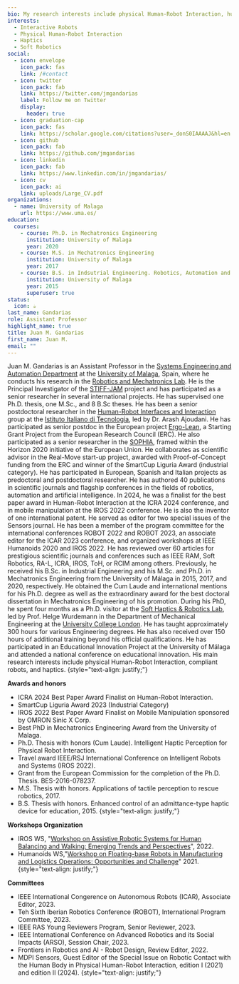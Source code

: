 ```yaml
---
bio: My research interests include physical Human-Robot Interaction, human modeling, haptics, and soft robotics.
interests:
  - Interactive Robots
  - Physical Human-Robot Interaction
  - Haptics
  - Soft Robotics
social:
  - icon: envelope
    icon_pack: fas
    link: /#contact
  - icon: twitter
    icon_pack: fab
    link: https://twitter.com/jmgandarias
    label: Follow me on Twitter
    display:
      header: true
  - icon: graduation-cap
    icon_pack: fas
    link: https://scholar.google.com/citations?user=_donS0IAAAAJ&hl=en
  - icon: github
    icon_pack: fab
    link: https://github.com/jmgandarias
  - icon: linkedin
    icon_pack: fab
    link: https://www.linkedin.com/in/jmgandarias/
  - icon: cv
    icon_pack: ai
    link: uploads/Large_CV.pdf
organizations:
  - name: University of Malaga
    url: https://www.uma.es/
education:
  courses:
    - course: Ph.D. in Mechatronics Engineering
      institution: University of Malaga
      year: 2020
    - course: M.S. in Mechatronics Engineering
      institution: University of Malaga
      year: 2017
    - course: B.S. in Indsutrial Engineering. Robotics, Automation and Control.
      institution: University of Malaga
      year: 2015
      superuser: true
status:
  icon: ☕️
last_name: Gandarias
role: Assistant Professor
highlight_name: true
title: Juan M. Gandarias
first_name: Juan M.
email: ""
---
```


Juan M. Gandarias is an Assistant Professor in the [Systems Engineering and Automation Department](https://www.uma.es/isa) at the [University of Malaga](https://www.uma.es), Spain, where he conducts his research in the [Robotics and Mechatronics Lab](https://www.uma.es/robotics-and-mechatronics). He is the Principal Investigator of the [STIFF-JAM](https://jmgandarias.com/project/stiff-jam/) project and has participated as a senior researcher in several international projects. He has supervised one Ph.D. thesis, one M.Sc., and 8 B.Sc theses. He has been a senior postdoctoral researcher in the [Human-Robot Interfaces and Interaction](https://www.iit.it/web/hrii/) group at the [Istituto Italiano di Tecnologia](https://www.iit.it), led by Dr. Arash Ajoudani. He has participated as senior postdoc in the European project [Ergo-Lean](https://ergolean.eu/), a Starting Grant Project from the European Research Council (ERC). He also participated as a senior researcher in the [SOPHIA](https://project-sophia.eu/), framed within the Horizon 2020 initiative of the European Union. He collaborates as scientific advisor in the Real-Move start-up project, awarded with Proof-of-Concept funding from the ERC and winner of the SmartCup Liguria Award (industrial category). He has participated in European, Spanish and Italian projects as predoctoral and postdoctoral researcher. He has authored 40 publications in scientific journals and flagship conferences in the fields of robotics, automation and artificial intelligence. In 2024, he was a finalist for the best paper award in Human-Robot Interaction at the ICRA 2024 conference, and in mobile manipulation at the IROS 2022 conference. He is also the inventor of one international patent. He served as editor for two special issues of the Sensors journal. He has been a member of the program committee for the international conferences ROBOT 2022 and ROBOT 2023, an associate editor for the ICAR 2023 conference, and organized workshops at IEEE Humanoids 2020 and IROS 2022. He has reviewed over 60 articles for prestigious scientific journals and conferences such as IEEE RAM, Soft Robotics, RA-L, ICRA, IROS, ToH, or RCIM among others. Previously, he received his B.Sc. in Industrial Engineering and his M.Sc. and Ph.D. in Mechatronics Engineering from the University of Málaga in 2015, 2017, and 2020, respectively. He obtained the Cum Laude and international mentions for his Ph.D. degree as well as the extraordinary award for the best doctoral dissertation in Mechatronics Engineering of his promotion. During his PhD, he spent four months as a Ph.D. visitor at the [Soft Haptics & Robotics Lab](https://helge-wurdemann.com/softhapticslab/), led by Prof. Helge Wurdemann in the Department of Mechanical Engineering at the [University College London](https://ucl.ac.uk). He has taught approximately 300 hours for various Engineering degrees. He has also received over 150 hours of additional training beyond his official qualifications. He has participated in an Educational Innovation Project at the University of Málaga and attended a national conference on educational innovation. His main research interests include physical Human-Robot Interaction, compliant robots, and haptics.
{style="text-align: justify;"}

**Awards and honors**
  - ICRA 2024 Best Paper Award Finalist on Human-Robot Interaction.
  - SmartCup Liguria Award 2023 (Industrial Category)
  - IROS 2022 Best Paper Award Finalist on Mobile Manipulation sponsored by OMRON Sinic X Corp.
  - Best PhD in Mechatronics Engineering Award from the University of Malaga.
  - Ph.D. Thesis with honors (Cum Laude). Intelligent Haptic Perception for Physical Robot Interaction.
  - Travel award IEEE/RSJ International Conference on Intelligent Robots and Systems (IROS 2022).
  - Grant from the European Commission for the completion of the Ph.D. Thesis. BES-2016-078237.
  - M.S. Thesis with honors. Applications of tactile perception to rescue robotics, 2017.
  - B.S. Thesis with honors. Enhanced control of an admittance-type haptic device for education, 2015.
{style="text-align: justify;"}

**Workshops Organization**
  - IROS WS, "[Workshop on Assistive Robotic Systems for Human Balancing and Walking: Emerging Trends and Perspectives](https://www.iit.it/web/hrii/iros2022-workshop)", 2022.
  - Humanoids WS,"[Workshop on Floating-base Robots in Manufacturing and Logistics Operations: Opportunities and Challenge](https://www.iit.it/web/hrii/humanoids2020-workshop)" 2021.
{style="text-align: justify;"}

**Committees**
  - IEEE International Congerence on Autonomous Robots (ICAR), Associate Editor, 2023.
  - Teh Sixth Iberian Robotics Conference (ROBOT), International Program Committee, 2023.
  - IEEE RAS Young Reviewers Program, Senior Reviewer, 2023.
  - IEEE International Conference on Advanced Robotics and its Social Impacts (ARSO), Session Chair, 2023.
  - Frontiers in Robotics and AI - Robot Design, Review Editor, 2022.
  - MDPI Sensors, Guest Editor of the Special Issue on Robotic Contact with the Human Body in Physical Human-Robot Interaction, edition I (2021) and edition II (2024).
{style="text-align: justify;"}
